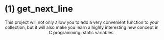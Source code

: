 # (1) get_next_line
<p align="center"> This project will not only allow you to add a very convenient function to your collection,
but it will also make you learn a highly interesting new concept in C programming: static
variables.</p>
